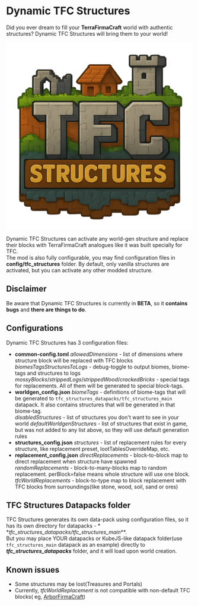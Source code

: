 # Dynamic TFC Structures

Did you ever dream to fill your **TerraFirmaCraft** world with authentic structures? Dynamic TFC Structures will bring
them to your world!

![](src/main/resources/META-INF/logo.png)

Dynamic TFC Structures can activate any world-gen structure and replace their blocks with TerraFirmaCraft analogues like
it was built specially for TFC.\
The mod is also fully configurable, you may find configuration files in **config/tfc\_structures** folder. By default,
only vanilla structures are activated, but you can activate any other modded structure.

## Disclaimer

Be aware that Dynamic TFC Structures is currently in **BETA**, so it **contains bugs** and **there are things to do**.

## Configurations

Dynamic TFC Structures has 3 configuration files:

* **common-config.toml**
  _allowedDimensions_ - list of dimensions where structure block will be replaced with TFC blocks  
  _biomesTagsStructuresToLogs_ - debug-toggle to output biomes, biome-tags and structures to logs  
  _mossyBlocks_/_strippedLogs_/_strippedWood_/_crackedBricks_ - special tags for replacements. All of them will be
  generated to special block-tags.
* **worldgen\_config.json**
  _biomeTags_ - definitions of biome-tags that will be generated to `tfc_structures_datapacks/tfc_structures_main`
  datapack. It also contains structures that will be generated in that biome-tag.  
  _disabledStructures_ - list of structures you don't want to see in your world
  _defaultWorldgenStructures_ - list of structures that exist in game, but was not added to any list above, so they will
  use default generation rules
* **structures\_config.json**
  _structures_ - list of replacement rules for every structure, like replacement preset, lootTablesOverrideMap, etc.
* **replacement\_config.json**
  _directReplacements_ - block-to-block map to direct replacement when structure have spawned  
  _randomReplacements_ - block-to-many-blocks map to random replacement. perBlock=false means whole structure will use
  one block.  
  _tfcWorldReplacements_ - block-to-type map to block replacement with TFC blocks from surroundings(like stone, wood,
  soil, sand or ores)

## TFC Structures Datapacks folder

TFC Structures generates its own data-pack using configuration files, so it has its own directory for datapacks - *
*_tfc\_structures\_datapacks/tfc\_structures\_main_**.\
But you may place YOUR datapacks or KubeJS-like datapack folder(use `tfc_structures_main` datapack as an example)
directly to **_tfc\_structures\_datapacks_** folder, and it will load upon world creation.

## Known issues

* Some structures may be lost(Treasures and Portals)
* Currently, _tfcWorldReplacement_ is not compatible with non-default TFC blocks(
  eg, [ArborFirmaCraft](https://www.curseforge.com/minecraft/mc-mods/arborfirmacraft))